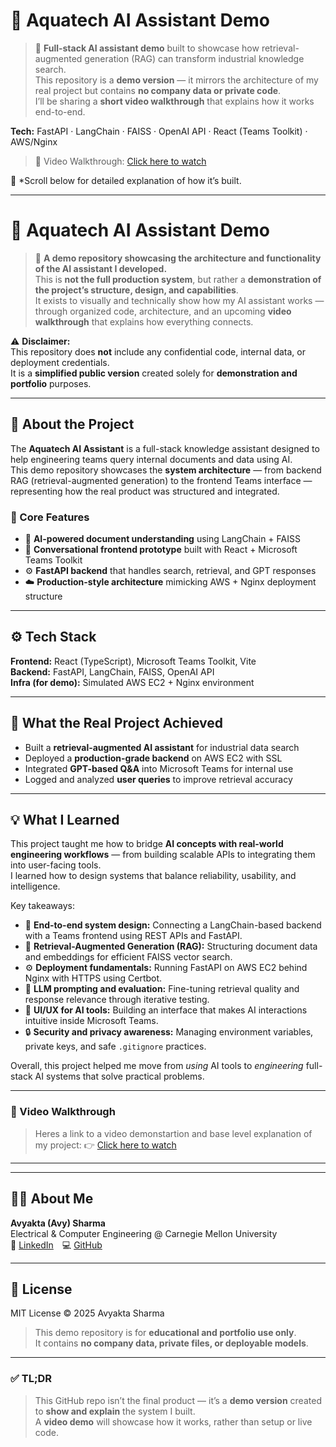 # 🤖 Aquatech AI Assistant Demo

> 🧠 **Full-stack AI assistant demo** built to showcase how retrieval-augmented generation (RAG) can transform industrial knowledge search.  
> This repository is a **demo version** — it mirrors the architecture of my real project but contains **no company data or private code**.  
> I’ll be sharing a **short video walkthrough** that explains how it works end-to-end.

**Tech:** FastAPI · LangChain · FAISS · OpenAI API · React (Teams Toolkit) · AWS/Nginx

>🎥 Video Walkthrough: [Click here to watch](https://www.loom.com/share/d58ff2c4f6194101bf594ad472b56829?sid=8ba8cd0c-3954-4e2d-bb5e-9615a944b6d6)

📘 *Scroll below for detailed explanation of how it’s built.

---




# 🌊 Aquatech AI Assistant Demo

> 🧠 **A demo repository showcasing the architecture and functionality of the AI assistant I developed.**  
> This is **not the full production system**, but rather a **demonstration of the project’s structure, design, and capabilities**.  
> It exists to visually and technically show how my AI assistant works — through organized code, architecture, and an upcoming **video walkthrough** that explains how everything connects.

⚠️ **Disclaimer:**  
This repository does **not** include any confidential code, internal data, or deployment credentials.  
It is a **simplified public version** created solely for **demonstration and portfolio** purposes.

---

## 🧩 About the Project

The **Aquatech AI Assistant** is a full-stack knowledge assistant designed to help engineering teams query internal documents and data using AI.  
This demo repository showcases the **system architecture** — from backend RAG (retrieval-augmented generation) to the frontend Teams interface — representing how the real product was structured and integrated.

### 🔹 Core Features
- 🧠 **AI-powered document understanding** using LangChain + FAISS  
- 💬 **Conversational frontend prototype** built with React + Microsoft Teams Toolkit  
- ⚙️ **FastAPI backend** that handles search, retrieval, and GPT responses  
- ☁️ **Production-style architecture** mimicking AWS + Nginx deployment structure  

---

## ⚙️ Tech Stack
**Frontend:** React (TypeScript), Microsoft Teams Toolkit, Vite  
**Backend:** FastAPI, LangChain, FAISS, OpenAI API  
**Infra (for demo):** Simulated AWS EC2 + Nginx environment  

---

## 🧠 What the Real Project Achieved
- Built a **retrieval-augmented AI assistant** for industrial data search  
- Deployed a **production-grade backend** on AWS EC2 with SSL  
- Integrated **GPT-based Q&A** into Microsoft Teams for internal use  
- Logged and analyzed **user queries** to improve retrieval accuracy  

---

## 💡 What I Learned

This project taught me how to bridge **AI concepts with real-world engineering workflows** — from building scalable APIs to integrating them into user-facing tools.  
I learned how to design systems that balance reliability, usability, and intelligence.

Key takeaways:
- 🚀 **End-to-end system design:** Connecting a LangChain-based backend with a Teams frontend using REST APIs and FastAPI.  
- 🧩 **Retrieval-Augmented Generation (RAG):** Structuring document data and embeddings for efficient FAISS vector search.  
- ⚙️ **Deployment fundamentals:** Running FastAPI on AWS EC2 behind Nginx with HTTPS using Certbot.  
- 🧠 **LLM prompting and evaluation:** Fine-tuning retrieval quality and response relevance through iterative testing.  
- 💬 **UI/UX for AI tools:** Building an interface that makes AI interactions intuitive inside Microsoft Teams.  
- 🔒 **Security and privacy awareness:** Managing environment variables, private keys, and safe `.gitignore` practices.

Overall, this project helped me move from *using* AI tools to *engineering* full-stack AI systems that solve practical problems.

---

### 🎥 Video Walkthrough
> Heres a link to a video demonstartion and base level explanation of my project:
 👉 [Click here to watch](https://www.loom.com/share/d58ff2c4f6194101bf594ad472b56829?sid=8ba8cd0c-3954-4e2d-bb5e-9615a944b6d6)

---

---

## 🧑‍💻 About Me
**Avyakta (Avy) Sharma**  
Electrical & Computer Engineering @ Carnegie Mellon University  
🔗 [LinkedIn](https://www.linkedin.com/in/avyakta-sharma) 💻 [GitHub](https://github.com/avyaktas)

---




## 🧾 License
MIT License © 2025 Avyakta Sharma  

> This demo repository is for **educational and portfolio use only**.  
> It contains **no company data, private files, or deployable models**.

---



### ✅ TL;DR
> This GitHub repo isn’t the final product — it’s a **demo version** created to **show and explain** the system I built.  
> A **video demo** will showcase how it works, rather than setup or live code.